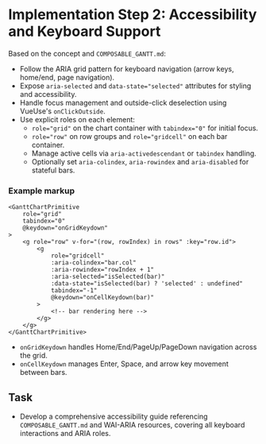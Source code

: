 # Implementation Step 2: Accessibility and Keyboard Support

Based on the concept and `COMPOSABLE_GANTT.md`:

- Follow the ARIA grid pattern for keyboard navigation (arrow keys, home/end, page navigation).
- Expose `aria-selected` and `data-state="selected"` attributes for styling and accessibility.
- Handle focus management and outside-click deselection using VueUse's `onClickOutside`.
- Use explicit roles on each element:
  - `role="grid"` on the chart container with `tabindex="0"` for initial focus.
  - `role="row"` on row groups and `role="gridcell"` on each bar container.
  - Manage active cells via `aria-activedescendant` or `tabindex` handling.
  - Optionally set `aria-colindex`, `aria-rowindex` and `aria-disabled` for stateful bars.

### Example markup

```vue
<GanttChartPrimitive
    role="grid"
    tabindex="0"
    @keydown="onGridKeydown"
>
    <g role="row" v-for="(row, rowIndex) in rows" :key="row.id">
        <g
            role="gridcell"
            :aria-colindex="bar.col"
            :aria-rowindex="rowIndex + 1"
            :aria-selected="isSelected(bar)"
            :data-state="isSelected(bar) ? 'selected' : undefined"
            tabindex="-1"
            @keydown="onCellKeydown(bar)"
        >
            <!-- bar rendering here -->
        </g>
    </g>
</GanttChartPrimitive>
```

- `onGridKeydown` handles Home/End/PageUp/PageDown navigation across the grid.
- `onCellKeydown` manages Enter, Space, and arrow key movement between bars.

## Task
- Develop a comprehensive accessibility guide referencing `COMPOSABLE_GANTT.md` and WAI-ARIA resources, covering all keyboard interactions and ARIA roles.
